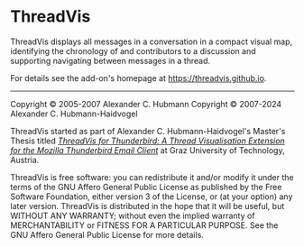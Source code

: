 ThreadVis
=========

ThreadVis displays all messages in a conversation in a compact visual map, identifying the chronology of and contributors to a discussion and supporting navigating between messages in a thread.

For details see the add-on's homepage at <https://threadvis.github.io>.

---
Copyright &copy; 2005-2007 Alexander C. Hubmann
Copyright &copy; 2007-2024 Alexander C. Hubmann-Haidvogel

ThreadVis started as part of Alexander C. Hubmann-Haidvogel's Master's Thesis titled [*ThreadVis for Thunderbird: A Thread Visualisation Extension for the Mozilla Thunderbird Email Client*](https://ftp.isds.tugraz.at/pub/theses/ahubmann.pdf) at Graz University of Technology, Austria.

ThreadVis is free software: you can redistribute it and/or modify it under the terms of the GNU Affero General Public License as published by the Free Software Foundation, either version 3 of the License, or (at your option) any later version. ThreadVis is distributed in the hope that it will be useful, but WITHOUT ANY WARRANTY; without even the implied warranty of MERCHANTABILITY or FITNESS FOR A PARTICULAR PURPOSE. See the GNU Affero General Public License for more details.
